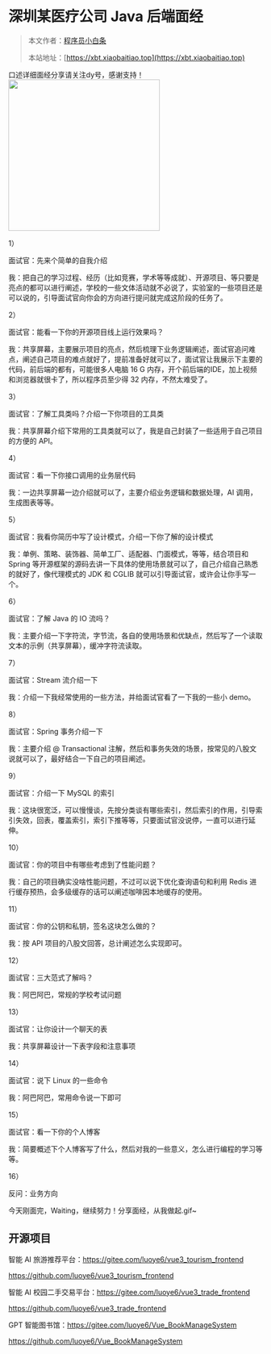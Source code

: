 # 深圳某医疗公司 Java 后端面经

> 本文作者：[程序员小白条](https://github.com/luoye6)
>
> 本站地址：[https://xbt.xiaobaitiao.top](https://xbt.xiaobaitiao.top)

口述详细面经分享请关注dy号，感谢支持！
<img src="https://pic.yupi.icu/5563/202507082004834.png" width="300" height="300" />

1）

面试官：先来个简单的自我介绍

我：把自己的学习过程、经历（比如竞赛，学术等等成就）、开源项目、等只要是亮点的都可以进行阐述，学校的一些文体活动就不必说了，实验室的一些项目还是可以说的，引导面试官向你会的方向进行提问就完成这阶段的任务了。

2）

面试官：能看一下你的开源项目线上运行效果吗？

我：共享屏幕，主要展示项目的亮点，然后梳理下业务逻辑阐述，面试官追问难点，阐述自己项目的难点就好了，提前准备好就可以了，面试官让我展示下主要的代码，前后端的都有，可能很多人电脑 16 G 内存，开个前后端的IDE，加上视频和浏览器就很卡了，所以程序员至少得 32 内存，不然太难受了。

3）

面试官：了解工具类吗？介绍一下你项目的工具类

我：共享屏幕介绍下常用的工具类就可以了，我是自己封装了一些适用于自己项目的方便的 API。

4）

面试官：看一下你接口调用的业务层代码

我：一边共享屏幕一边介绍就可以了，主要介绍业务逻辑和数据处理，AI 调用，生成图表等等。

5）

面试官：我看你简历中写了设计模式，介绍一下你了解的设计模式

我：单例、策略、装饰器、简单工厂、适配器、门面模式，等等，结合项目和 Spring 等开源框架的源码去讲一下具体的使用场景就可以了，自己介绍自己熟悉的就好了，像代理模式的 JDK 和 CGLIB 就可以引导面试官，或许会让你手写一个。

6）

面试官：了解 Java 的 IO 流吗？

我：主要介绍一下字符流，字节流，各自的使用场景和优缺点，然后写了一个读取文本的示例（共享屏幕），缓冲字符流读取。

7）

面试官：Stream 流介绍一下

我：介绍一下我经常使用的一些方法，并给面试官看了一下我的一些小 demo。

8）

面试官：Spring 事务介绍一下

我：主要介绍 @ Transactional 注解，然后和事务失效的场景，按常见的八股文说就可以了，最好结合一下自己的项目阐述。

9）

面试官：介绍一下 MySQL  的索引

我：这块很宽泛，可以慢慢谈，先按分类谈有哪些索引，然后索引的作用，引导索引失效，回表，覆盖索引，索引下推等等，只要面试官没说停，一直可以进行延伸。

10）

面试官：你的项目中有哪些考虑到了性能问题？

我：自己的项目确实没啥性能问题，不过可以说下优化查询语句和利用 Redis 进行缓存预热，会多级缓存的话可以阐述咖啡因本地缓存的使用。

11）

面试官：你的公钥和私钥，签名这块怎么做的？

我：按 API 项目的八股文回答，总计阐述怎么实现即可。

12）

面试官：三大范式了解吗？

我：阿巴阿巴，常规的学校考试问题

13）

面试官：让你设计一个聊天的表

我：共享屏幕设计一下表字段和注意事项

14）

面试官：说下 Linux 的一些命令

我：阿巴阿巴，常用命令说一下即可

15）

面试官：看一下你的个人博客

我：简要概述下个人博客写了什么，然后对我的一些意义，怎么进行编程的学习等等。

16）

反问：业务方向



今天刚面完，Waiting，继续努力！分享面经，从我做起.gif~

## 开源项目

智能 AI 旅游推荐平台：https://gitee.com/luoye6/vue3_tourism_frontend

https://github.com/luoye6/vue3_tourism_frontend

智能 AI 校园二手交易平台：https://gitee.com/luoye6/vue3_trade_frontend

https://github.com/luoye6/vue3_trade_frontend

GPT 智能图书馆：https://gitee.com/luoye6/Vue_BookManageSystem

https://github.com/luoye6/Vue_BookManageSystem